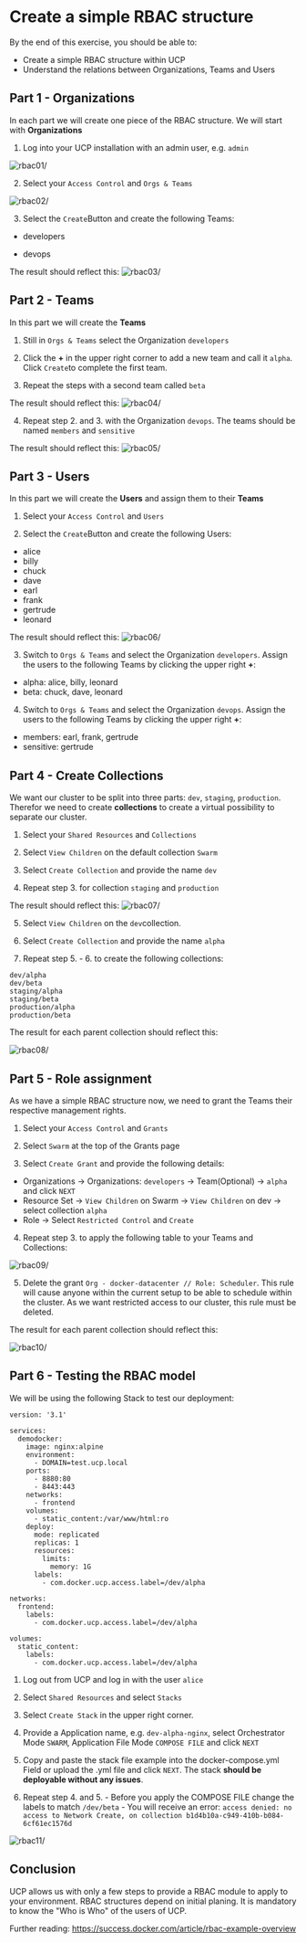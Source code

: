 # Create a simple RBAC structure

By the end of this exercise, you should be able to:

 - Create a simple RBAC structure within UCP
 - Understand the relations between Organizations, Teams and Users

## Part 1 - Organizations

In each part we will create one piece of the RBAC structure. We will start with **Organizations**

1. Log into your UCP installation with an admin user, e.g. `admin`

![rbac01](../images/rbac01.png)/


2. Select your `Access Control` and `Orgs & Teams`

![rbac02](../images/rbac02.png)/


3. Select the `Create`Button and create the following Teams:

- developers

- devops

The result should reflect this:
![rbac03](../images/rbac03.png)/



## Part 2 - Teams

In this part we will create the **Teams**

1. Still in `Orgs & Teams` select the Organization `developers`

2. Click the **+** in the upper right corner to add a new team and call it `alpha`. Click `Create`to complete the first team.

3. Repeat the steps with a second team called `beta`

The result should reflect this:
![rbac04](../images/rbac04.png)/

4. Repeat step 2. and 3. with the Organization `devops`. The teams should be named `members` and `sensitive`

The result should reflect this:
![rbac05](../images/rbac05.png)/



## Part 3 - Users

In this part we will create the **Users** and assign them to their **Teams**

1. Select your `Access Control` and `Users`

2. Select the `Create`Button and create the following Users:

- alice
- billy
- chuck
- dave
- earl
- frank
- gertrude
- leonard

The result should reflect this:
![rbac06](../images/rbac06.png)/

3. Switch to `Orgs & Teams` and select the Organization `developers`. Assign the users to the following Teams by clicking the upper right **+**:

- alpha: alice, billy, leonard
- beta: chuck, dave, leonard

4. Switch to `Orgs & Teams` and select the Organization `devops`. Assign the users to the following Teams by clicking the upper right **+**:

- members: earl, frank, gertrude
- sensitive: gertrude


## Part 4 - Create Collections

We want our cluster to be split into three parts: `dev`, `staging`, `production`. Therefor we need to create **collections** to create a virtual possibility to separate our cluster.

1. Select your `Shared Resources` and `Collections`

2. Select `View Children` on the default collection `Swarm`

3. Select `Create Collection` and provide the name `dev`

4. Repeat step 3. for collection `staging` and `production`

The result should reflect this:
![rbac07](../images/rbac07.png)/

5. Select `View Children` on the `dev`collection.

6. Select `Create Collection` and provide the name `alpha`

7. Repeat step 5. - 6. to create the following collections:

```
dev/alpha
dev/beta
staging/alpha
staging/beta
production/alpha
production/beta
```
The result for each parent collection should reflect this:

![rbac08](../images/rbac08.png)/


## Part 5 - Role assignment

As we have a simple RBAC structure now, we need to grant the Teams their respective management rights.

1. Select your `Access Control` and `Grants`

2. Select `Swarm` at the top of the Grants page

3. Select `Create Grant` and provide the following details:
- Organizations -> Organizations: `developers` -> Team(Optional) -> `alpha` and click `NEXT`
- Resource Set -> `View Children` on Swarm -> `View Children` on dev -> select collection `alpha`
- Role -> Select `Restricted Control` and `Create`

4. Repeat step 3. to apply the following table to your Teams and Collections:

![rbac09](../images/rbac09.png)/

5. Delete the grant `Org - docker-datacenter // Role: Scheduler`. This rule will cause anyone within the current setup to be able to schedule within the cluster. As we want restricted access to our cluster, this rule must be deleted.

The result for each parent collection should reflect this:

![rbac10](../images/rbac10.png)/


## Part 6 - Testing the RBAC model

We will be using the following Stack to test our deployment:

```
version: '3.1'

services:
  demodocker:
    image: nginx:alpine
    environment:
      - DOMAIN=test.ucp.local
    ports:
      - 8880:80
      - 8443:443
    networks:
      - frontend
    volumes:
      - static_content:/var/www/html:ro
    deploy:
      mode: replicated
      replicas: 1
      resources:
        limits:
          memory: 1G
      labels:
        - com.docker.ucp.access.label=/dev/alpha

networks:
  frontend:
    labels:
      - com.docker.ucp.access.label=/dev/alpha

volumes:
  static_content:
    labels:
      - com.docker.ucp.access.label=/dev/alpha
```


1. Log out from UCP and log in with the user `alice`

2. Select `Shared Resources` and select `Stacks`

3. Select `Create Stack` in the upper right corner.

4. Provide a Application name, e.g. `dev-alpha-nginx`, select Orchestrator Mode `SWARM`, Application File Mode `COMPOSE FILE` and click `NEXT`

5. Copy and paste the stack file example into the docker-compose.yml Field or upload the .yml file and click `NEXT`. The stack **should be deployable without any issues**.

6. Repeat step 4. and 5. - Before you apply the COMPOSE FILE change the labels to match `/dev/beta` - You will receive an error: `access denied: no access to Network Create, on collection b1d4b10a-c949-410b-b084-6cf61ec1576d`


![rbac11](../images/rbac11.png)/




## Conclusion

UCP allows us with only a few steps to provide a RBAC module to apply to your environment. RBAC structures depend on initial planing. It is mandatory to know the "Who is Who" of the users of UCP.

Further reading: https://success.docker.com/article/rbac-example-overview
